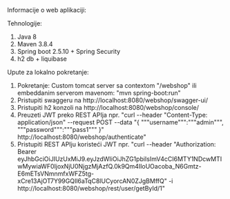 Informacije o web aplikaciji:

Tehnologije:
1. Java 8
2. Maven 3.8.4
3. Spring boot 2.5.10 + Spring Security
4. h2 db + liquibase

Upute za lokalno pokretanje:

1. Pokretanje: Custom tomcat server sa contextom "/webshop" ili embeddanim serverom mavenom: "mvn spring-boot:run"
2. Pristupiti swaggeru na http://localhost:8080/webshop/swagger-ui/
3. Pristupiti h2 konzoli na http://localhost:8080/webshop/console/
4. Preuzeti JWT preko REST APIja npr. "curl --header "Content-Type: application/json" --request POST --data "{ """username""":"""admin""", """password""":"""pass1""" }" http://localhost:8080/webshop/authenticate"
5. Pristupiti REST APIju koristeći JWT npr. "curl --header "Authorization: Bearer eyJhbGciOiJIUzUxMiJ9.eyJzdWIiOiJhZG1pbiIsImV4cCI6MTY1NDcwMTIwMywiaWF0IjoxNjU0NjgzMjAzfQ.0k9Qm4IloUOacoba_N6Gmtz-E6mETsVNmnmfxWFZ5tg-xCre13AjOT7Y99GQIl6aTqC8lUCyorcAN0ZJgBMffQ" -i http://localhost:8080/webshop/rest/user/getById/1"
